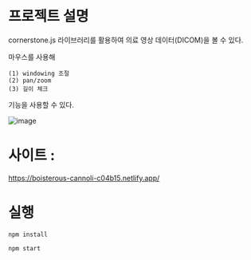 ###



# 프로젝트 설명
cornerstone.js 라이브러리를 활용하여 의료 영상 데이터(DICOM)을 볼 수 있다.  

마우스를 사용해   
```
(1) windowing 조절  
(2) pan/zoom  
(3) 길이 체크
```

기능을 사용할 수 있다.   

![image](https://github.com/user-attachments/assets/5a9220cf-b2f1-4620-a17d-54e68d758188)

# 사이트 : 
https://boisterous-cannoli-c04b15.netlify.app/

 
# 실행

```npm install```

```npm start```





